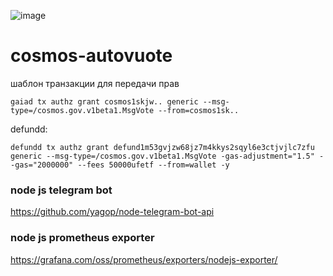 ![image](http://images.ctfassets.net/sdlntm3tthp6/7Cf5lkx5Im0dFjRg3vOsI5/988e6ee4ca30f708f0b6bf4ab91a2493/bravenewcoin-cosmos-atom-banner.jpg)

# cosmos-autovuote
шаблон транзакции для передачи прав
```
gaiad tx authz grant cosmos1skjw.. generic --msg-type=/cosmos.gov.v1beta1.MsgVote --from=cosmos1sk..
```
defundd:
```
defundd tx authz grant defund1m53gvjzw68jz7m4kkys2sqyl6e3ctjvjlc7zfu generic --msg-type=/cosmos.gov.v1beta1.MsgVote -gas-adjustment="1.5" --gas="2000000" --fees 50000ufetf --from=wallet -y
```

### node js telegram bot

https://github.com/yagop/node-telegram-bot-api

### node js prometheus exporter
https://grafana.com/oss/prometheus/exporters/nodejs-exporter/ 
